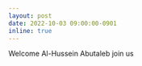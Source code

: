 ```yaml
---
layout: post
date: 2022-10-03 09:00:00-0901
inline: true
---
```


Welcome Al-Hussein Abutaleb join us
